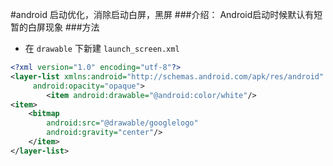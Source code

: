 #android 启动优化，消除启动白屏，黑屏
###介绍：
    Android启动时候默认有短暂的白屏现象
###方法
* 在 `drawable` 下新建 `launch_screen.xml` 

```xml
<?xml version="1.0" encoding="utf-8"?>
<layer-list xmlns:android="http://schemas.android.com/apk/res/android"
     android:opacity="opaque">
        <item android:drawable="@android:color/white"/> 
<item>
    <bitmap
        android:src="@drawable/googlelogo"
        android:gravity="center"/>
    </item>
</layer-list>

```